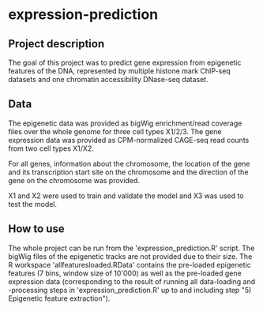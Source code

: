 # expression-prediction

## Project description
The goal of this project was to predict gene expression from epigenetic features of the DNA, represented by multiple histone mark ChIP-seq datasets and one chromatin accessibility DNase-seq dataset.

## Data

The epigenetic data was provided as bigWig enrichment/read coverage files over the whole genome for three cell types X1/2/3.
The gene expression data was provided as CPM-normalized CAGE-seq read counts from two cell types X1/X2. 

For all genes, information about the chromosome, the location of the gene and its transcription start site on the chromosome and the direction of the gene on the chromosome was provided.

X1 and X2 were used to train and validate the model and X3 was used to test the model.


## How to use
The whole project can be run from the 'expression_prediction.R' script.
The bigWig files of the epigenetic tracks are not provided due to their size. The R workspace 'allfeaturesloaded.RData' contains the pre-loaded epigenetic features (7 bins, window size of 10'000) as well as the pre-loaded gene expression data (corresponding to the result of running all data-loading and -processing steps in 'expression_prediction.R' up to and including step "5) Epigenetic feature extraction").
